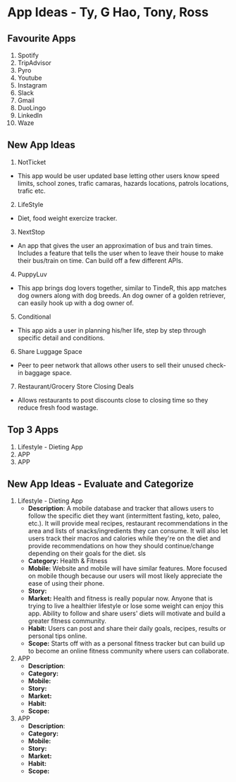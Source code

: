 # App Ideas - Ty, G Hao, Tony, Ross

## Favourite Apps

1. Spotify
2. TripAdvisor
3. Pyro
4. Youtube
5. Instagram
6. Slack
7. Gmail
8. DuoLingo
9. LinkedIn
10. Waze

## New App Ideas
1. NotTicket
 * This app would be user updated base letting other users know speed limits, school zones, trafic camaras, hazards locations, patrols locations, trafic etc.

2. LifeStyle
 * Diet, food weight exercize tracker.

3. NextStop
 * An app that gives the user an approximation of bus and train times. Includes a feature that tells the user when to leave their house to make their bus/train on time. Can build off a few different APIs.

4. PuppyLuv
 *  This app brings dog lovers together, similar to TindeR, this app matches dog owners along with dog breeds. An dog owner of a golden retriever, can easily hook up with a dog owner of. 

5. Conditional
 *  This app aids a user in planning his/her life, step by step through specific detail and conditions. 

6. Share Luggage Space
 * Peer to peer network that allows other users to sell their unused check-in baggage space.

7. Restaurant/Grocery Store Closing Deals
 *  Allows restaurants to post discounts close to closing time so they reduce fresh food wastage.


## Top 3 Apps 

1. Lifestyle - Dieting App
2. APP
3. APP

## New App Ideas - Evaluate and Categorize
1. Lifestyle - Dieting App
   - **Description**: A mobile database and tracker that allows users to follow the specific diet they want (intermittent fasting, keto, paleo, etc.). It will  provide meal recipes, restaurant recommendations in the area and lists of snacks/ingredients they can consume. It will also let users track their macros and calories while they're on the diet and provide recommendations on how they should continue/change depending on their goals for the diet. sls
   - **Category:** Health & Fitness
   - **Mobile:** Website and mobile will have similar features. More focused on mobile though because our users will most likely appreciate the ease of using their phone.
   - **Story:** 
   - **Market:** Health and fitness is really popular now. Anyone that is trying to live a healthier lifestyle or lose some weight can enjoy this app. Ability to follow and share users' diets will motivate and build a greater fitness community. 
   - **Habit:** Users can post and share their daily goals, recipes, results or personal tips online.
   - **Scope:** Starts off with as a personal fitness tracker but can build up to become an online fitness community where users can collaborate.
2. APP
   - **Description**: 
   - **Category:** 
   - **Mobile:** 
   - **Story:** 
   - **Market:** 
   - **Habit:** 
   - **Scope:**
3. APP
   - **Description**: 
   - **Category:** 
   - **Mobile:** 
   - **Story:** 
   - **Market:** 
   - **Habit:** 
   - **Scope:**